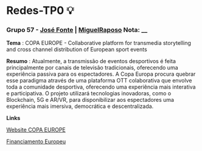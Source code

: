 # Redes-TP0 💡
### Grupo 57 - [José Fonte](https://github.com/josefonte) | [MiguelRaposo](https://github.com/MiguelRaposo) Nota: __

__Tema__ : COPA EUROPE - Collaborative platform for transmedia storytelling and cross channel distribution of European sport
events

__Resumo__ : Atualmente, a transmissão de eventos desportivos é feita principalmente por canais de televisão tradicionais, oferecendo uma experiência passiva para os
espectadores. A Copa Europa procura quebrar esse paradigma através de uma plataforma OTT colaborativa que envolve toda a comunidade desportiva, oferecendo uma experiência mais interativa e participativa. O projeto utilizará tecnologias inovadoras, como o Blockchain, 5G e AR/VR, para disponibilizar aos espectadores uma experiência mais imersiva, democrática e descentralizada.

__Links__

[Website COPA EUROPE](https://copaeurope.eu/)

[Financiamento Europeu](https://cordis.europa.eu/project/id/957059)
